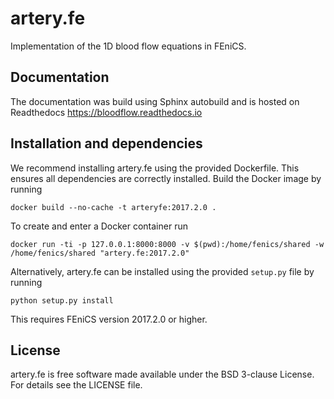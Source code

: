 # artery.fe

Implementation of the 1D blood flow equations in FEniCS.

## Documentation

The documentation was build using Sphinx autobuild and is hosted on Readthedocs https://bloodflow.readthedocs.io

## Installation and dependencies

We recommend installing artery.fe using the provided Dockerfile. This ensures all dependencies are correctly installed. Build the Docker image by running

`docker build --no-cache -t arteryfe:2017.2.0 .`

To create and enter a Docker container run

`docker run -ti -p 127.0.0.1:8000:8000 -v $(pwd):/home/fenics/shared -w /home/fenics/shared "artery.fe:2017.2.0"`

Alternatively, artery.fe can be installed using the provided ``setup.py`` file by running

`python setup.py install`

This requires FEniCS version 2017.2.0 or higher.

## License

artery.fe is free software made available under the BSD 3-clause License. For details see the LICENSE file.
